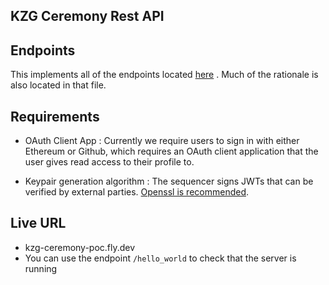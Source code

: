 ## KZG Ceremony Rest API


## Endpoints

This implements all of the endpoints located [here](https://hackmd.io/vTOy8-XwSOO4ugLHTyA5pw) . Much of the rationale is also located in that file.

## Requirements

- OAuth Client App : Currently we require users to sign in with either Ethereum or Github, which requires an OAuth client application that the user gives read access to their profile to.

- Keypair generation algorithm : The sequencer signs JWTs that can be verified by external parties. [Openssl is recommended](https://hackmd.io/PidEKWJEQpaYQ6qtTRALWQ?both).

## Live URL

- kzg-ceremony-poc.fly.dev
- You can use the endpoint `/hello_world` to check that the server is running
